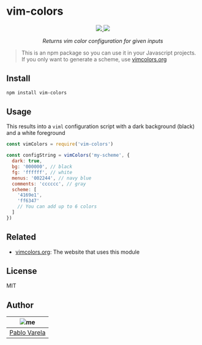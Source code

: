 # vim-colors

<p align="center">
  <a href="https://github.com/pablopunk/miny"><img src="https://img.shields.io/badge/made_with-miny-1eced8.svg" /> </a>
  <a href="https://www.npmjs.com/package/vim-colors"><img src="https://img.shields.io/npm/dt/vim-colors.svg" /></a>
</p>

<p align="center">
  <i>Returns vim color configuration for given inputs</i>
</p>

> This is an npm package so you can use it in your Javascript projects. If you only want to generate a scheme, use [vimcolors.org](https://vimcolors.org)

## Install

```sh
npm install vim-colors
```

## Usage

This results into a `viml` configuration script with a dark background (black) and
a white foreground

```js
const vimColors = require('vim-colors')

const configString = vimColors('my-scheme', {
  dark: true,
  bg: '000000', // black
  fg: 'ffffff', // white
  menus: '002244', // navy blue
  comments: 'cccccc', // gray
  scheme: [
    '4169e1',
    'ff6347'
    // You can add up to 6 colors
  ]
})
```

## Related

- [vimcolors.org](https://vimcolors.org): The website that uses this module

## License

MIT

## Author

| ![me](https://gravatar.com/avatar/fa50aeff0ddd6e63273a068b04353d9d?size=100) |
| ---------------------------------------------------------------------------- |
| [Pablo Varela](https://pablo.life)                                           |
